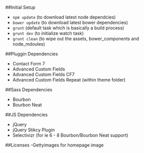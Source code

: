 
##Initial Setup

- `npm update` (to download latest node dependcies)
- `bower update` (to download latest bower dependencies)
- `grunt` (default task which is basically a build process)
- `grunt dev` (to initialize watch task)
- `grunt clean` (to wipe out the assets, bower_components and node_mdoules)

##Pluggin Dependencies
- Contact Form 7
- Advanced Custom Fields
- Advanced Custom Fields CF7
- Advanced Custom Fields Repeat (within theme folder)

##Sass Dependencies
- Bourbon
- Bourbon Neat

##JS Dependencies
- jQuery
- jQuery Stikcy Plugin
- Selectivizr (for ie 6 - 8 Bourbon/Bourbon Neat support)

##Licenses
-Gettyimages for homepage image
